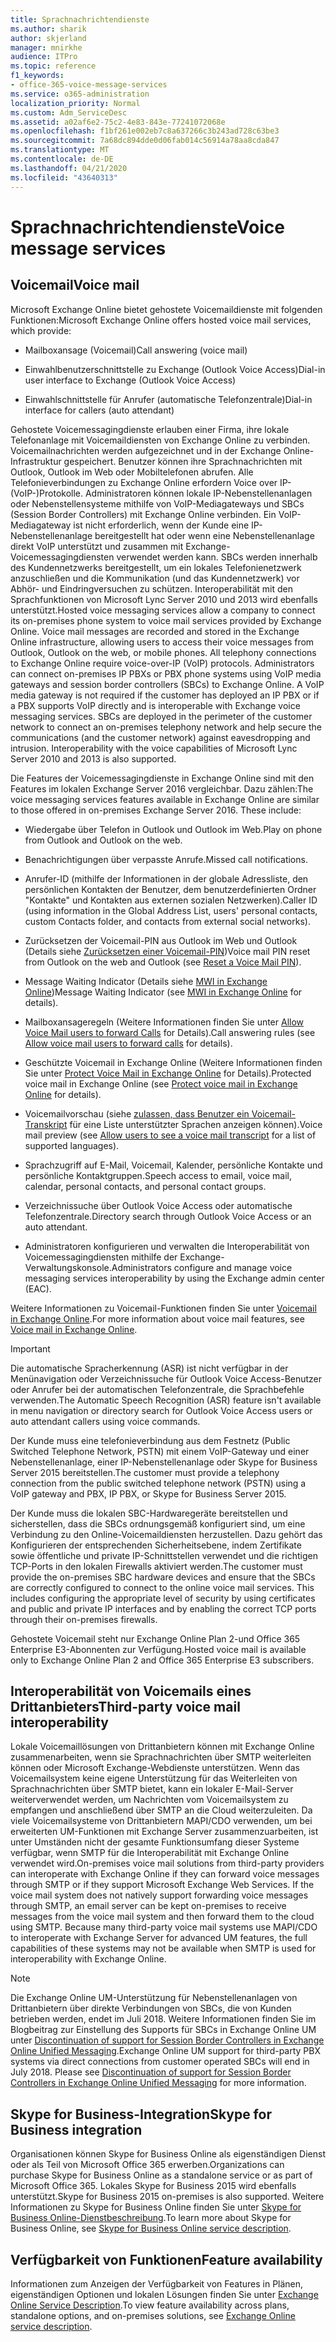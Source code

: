 ```yaml
---
title: Sprachnachrichtendienste
ms.author: sharik
author: skjerland
manager: mnirkhe
audience: ITPro
ms.topic: reference
f1_keywords:
- office-365-voice-message-services
ms.service: o365-administration
localization_priority: Normal
ms.custom: Adm_ServiceDesc
ms.assetid: a02af6e2-75c2-4e83-843e-77241072068e
ms.openlocfilehash: f1bf261e002eb7c8a637266c3b243ad728c63be3
ms.sourcegitcommit: 7a68dc894dde0d06fab014c56914a78aa8cda847
ms.translationtype: MT
ms.contentlocale: de-DE
ms.lasthandoff: 04/21/2020
ms.locfileid: "43640313"
---
```

# <a name="voice-message-services"></a><span data-ttu-id="581b5-102">Sprachnachrichtendienste</span><span class="sxs-lookup"><span data-stu-id="581b5-102">Voice message services</span></span>

## <a name="voice-mail"></a><span data-ttu-id="581b5-103">Voicemail</span><span class="sxs-lookup"><span data-stu-id="581b5-103">Voice mail</span></span>

<span data-ttu-id="581b5-104">Microsoft Exchange Online bietet gehostete Voicemaildienste mit folgenden Funktionen:</span><span class="sxs-lookup"><span data-stu-id="581b5-104">Microsoft Exchange Online offers hosted voice mail services, which provide:</span></span>
  
- <span data-ttu-id="581b5-105">Mailboxansage (Voicemail)</span><span class="sxs-lookup"><span data-stu-id="581b5-105">Call answering (voice mail)</span></span>
    
- <span data-ttu-id="581b5-106">Einwahlbenutzerschnittstelle zu Exchange (Outlook Voice Access)</span><span class="sxs-lookup"><span data-stu-id="581b5-106">Dial-in user interface to Exchange (Outlook Voice Access)</span></span>
    
- <span data-ttu-id="581b5-107">Einwahlschnittstelle für Anrufer (automatische Telefonzentrale)</span><span class="sxs-lookup"><span data-stu-id="581b5-107">Dial-in interface for callers (auto attendant)</span></span>
    
<span data-ttu-id="581b5-p101">Gehostete Voicemessagingdienste erlauben einer Firma, ihre lokale Telefonanlage mit Voicemaildiensten von Exchange Online zu verbinden. Voicemailnachrichten werden aufgezeichnet und in der Exchange Online-Infrastruktur gespeichert. Benutzer können ihre Sprachnachrichten mit Outlook, Outlook im Web oder Mobiltelefonen abrufen. Alle Telefonieverbindungen zu Exchange Online erfordern Voice over IP-(VoIP-)Protokolle. Administratoren können lokale IP-Nebenstellenanlagen oder Nebenstellensysteme mithilfe von VoIP-Mediagateways und SBCs (Session Border Controllers) mit Exchange Online verbinden. Ein VoIP-Mediagateway ist nicht erforderlich, wenn der Kunde eine IP-Nebenstellenanlage bereitgestellt hat oder wenn eine Nebenstellenanlage direkt VoIP unterstützt und zusammen mit Exchange-Voicemessagingdiensten verwendet werden kann. SBCs werden innerhalb des Kundennetzwerks bereitgestellt, um ein lokales Telefonienetzwerk anzuschließen und die Kommunikation (und das Kundennetzwerk) vor Abhör- und Eindringversuchen zu schützen. Interoperabilität mit den Sprachfunktionen von Microsoft Lync Server 2010 und 2013 wird ebenfalls unterstützt.</span><span class="sxs-lookup"><span data-stu-id="581b5-p101">Hosted voice messaging services allow a company to connect its on-premises phone system to voice mail services provided by Exchange Online. Voice mail messages are recorded and stored in the Exchange Online infrastructure, allowing users to access their voice messages from Outlook, Outlook on the web, or mobile phones. All telephony connections to Exchange Online require voice-over-IP (VoIP) protocols. Administrators can connect on-premises IP PBXs or PBX phone systems using VoIP media gateways and session border controllers (SBCs) to Exchange Online. A VoIP media gateway is not required if the customer has deployed an IP PBX or if a PBX supports VoIP directly and is interoperable with Exchange voice messaging services. SBCs are deployed in the perimeter of the customer network to connect an on-premises telephony network and help secure the communications (and the customer network) against eavesdropping and intrusion. Interoperability with the voice capabilities of Microsoft Lync Server 2010 and 2013 is also supported.</span></span>
  
<span data-ttu-id="581b5-p102">Die Features der Voicemessagingdienste in Exchange Online sind mit den Features im lokalen Exchange Server 2016 vergleichbar. Dazu zählen:</span><span class="sxs-lookup"><span data-stu-id="581b5-p102">The voice messaging services features available in Exchange Online are similar to those offered in on-premises Exchange Server 2016. These include:</span></span>
  
- <span data-ttu-id="581b5-117">Wiedergabe über Telefon in Outlook und Outlook im Web.</span><span class="sxs-lookup"><span data-stu-id="581b5-117">Play on phone from Outlook and Outlook on the web.</span></span>
    
- <span data-ttu-id="581b5-118">Benachrichtigungen über verpasste Anrufe.</span><span class="sxs-lookup"><span data-stu-id="581b5-118">Missed call notifications.</span></span>
    
- <span data-ttu-id="581b5-119">Anrufer-ID (mithilfe der Informationen in der globale Adressliste, den persönlichen Kontakten der Benutzer, dem benutzerdefinierten Ordner "Kontakte" und Kontakten aus externen sozialen Netzwerken).</span><span class="sxs-lookup"><span data-stu-id="581b5-119">Caller ID (using information in the Global Address List, users' personal contacts, custom Contacts folder, and contacts from external social networks).</span></span>
    
- <span data-ttu-id="581b5-120">Zurücksetzen der Voicemail-PIN aus Outlook im Web und Outlook (Details siehe [Zurücksetzen einer Voicemail-PIN](https://go.microsoft.com/fwlink/p/?LinkId=286328))</span><span class="sxs-lookup"><span data-stu-id="581b5-120">Voice mail PIN reset from Outlook on the web and Outlook (see [Reset a Voice Mail PIN](https://go.microsoft.com/fwlink/p/?LinkId=286328)).</span></span>
    
- <span data-ttu-id="581b5-121">Message Waiting Indicator (Details siehe [MWI in Exchange Online](https://go.microsoft.com/fwlink/p/?LinkId=271794))</span><span class="sxs-lookup"><span data-stu-id="581b5-121">Message Waiting Indicator (see [MWI in Exchange Online](https://go.microsoft.com/fwlink/p/?LinkId=271794) for details).</span></span> 
    
- <span data-ttu-id="581b5-122">Mailboxansageregeln (Weitere Informationen finden Sie unter [Allow Voice Mail users to forward Calls](https://go.microsoft.com/fwlink/p/?LinkId=271795) for Details).</span><span class="sxs-lookup"><span data-stu-id="581b5-122">Call answering rules (see [Allow voice mail users to forward calls](https://go.microsoft.com/fwlink/p/?LinkId=271795) for details).</span></span>
    
- <span data-ttu-id="581b5-123">Geschützte Voicemail in Exchange Online (Weitere Informationen finden Sie unter [Protect Voice Mail in Exchange Online](https://go.microsoft.com/fwlink/p/?LinkId=271796) for Details).</span><span class="sxs-lookup"><span data-stu-id="581b5-123">Protected voice mail in Exchange Online (see [Protect voice mail in Exchange Online](https://go.microsoft.com/fwlink/p/?LinkId=271796) for details).</span></span>
    
- <span data-ttu-id="581b5-124">Voicemailvorschau (siehe [zulassen, dass Benutzer ein Voicemail-Transkript](https://go.microsoft.com/fwlink/p/?LinkId=271797) für eine Liste unterstützter Sprachen anzeigen können).</span><span class="sxs-lookup"><span data-stu-id="581b5-124">Voice mail preview (see [Allow users to see a voice mail transcript](https://go.microsoft.com/fwlink/p/?LinkId=271797) for a list of supported languages).</span></span>
    
- <span data-ttu-id="581b5-125">Sprachzugriff auf E-Mail, Voicemail, Kalender, persönliche Kontakte und persönliche Kontaktgruppen.</span><span class="sxs-lookup"><span data-stu-id="581b5-125">Speech access to email, voice mail, calendar, personal contacts, and personal contact groups.</span></span>
    
- <span data-ttu-id="581b5-126">Verzeichnissuche über Outlook Voice Access oder automatische Telefonzentrale.</span><span class="sxs-lookup"><span data-stu-id="581b5-126">Directory search through Outlook Voice Access or an auto attendant.</span></span>
    
- <span data-ttu-id="581b5-127">Administratoren konfigurieren und verwalten die Interoperabilität von Voicemessagingdiensten mithilfe der Exchange-Verwaltungskonsole.</span><span class="sxs-lookup"><span data-stu-id="581b5-127">Administrators configure and manage voice messaging services interoperability by using the Exchange admin center (EAC).</span></span>
    
<span data-ttu-id="581b5-128">Weitere Informationen zu Voicemail-Funktionen finden Sie unter [Voicemail in Exchange Online](https://go.microsoft.com/fwlink/p/?LinkId=271798).</span><span class="sxs-lookup"><span data-stu-id="581b5-128">For more information about voice mail features, see [Voice mail in Exchange Online](https://go.microsoft.com/fwlink/p/?LinkId=271798).</span></span>
  
> [!IMPORTANT]
> <span data-ttu-id="581b5-129">Die automatische Spracherkennung (ASR) ist nicht verfügbar in der Menünavigation oder Verzeichnissuche für Outlook Voice Access-Benutzer oder Anrufer bei der automatischen Telefonzentrale, die Sprachbefehle verwenden.</span><span class="sxs-lookup"><span data-stu-id="581b5-129">The Automatic Speech Recognition (ASR) feature isn't available in menu navigation or directory search for Outlook Voice Access users or auto attendant callers using voice commands.</span></span> 
>
> <span data-ttu-id="581b5-130">Der Kunde muss eine telefonieverbindung aus dem Festnetz (Public Switched Telephone Network, PSTN) mit einem VoIP-Gateway und einer Nebenstellenanlage, einer IP-Nebenstellenanlage oder Skype for Business Server 2015 bereitstellen.</span><span class="sxs-lookup"><span data-stu-id="581b5-130">The customer must provide a telephony connection from the public switched telephone network (PSTN) using a VoIP gateway and PBX, IP PBX, or Skype for Business Server 2015.</span></span> 
>
> <span data-ttu-id="581b5-p103">Der Kunde muss die lokalen SBC-Hardwaregeräte bereitstellen und sicherstellen, dass die SBCs ordnungsgemäß konfiguriert sind, um eine Verbindung zu den Online-Voicemaildiensten herzustellen. Dazu gehört das Konfigurieren der entsprechenden Sicherheitsebene, indem Zertifikate sowie öffentliche und private IP-Schnittstellen verwendet und die richtigen TCP-Ports in den lokalen Firewalls aktiviert werden.</span><span class="sxs-lookup"><span data-stu-id="581b5-p103">The customer must provide the on-premises SBC hardware devices and ensure that the SBCs are correctly configured to connect to the online voice mail services. This includes configuring the appropriate level of security by using certificates and public and private IP interfaces and by enabling the correct TCP ports through their on-premises firewalls.</span></span> 
>
> <span data-ttu-id="581b5-133">Gehostete Voicemail steht nur Exchange Online Plan 2-und Office 365 Enterprise E3-Abonnenten zur Verfügung.</span><span class="sxs-lookup"><span data-stu-id="581b5-133">Hosted voice mail is available only to Exchange Online Plan 2 and Office 365 Enterprise E3 subscribers.</span></span> 
  
## <a name="third-party-voice-mail-interoperability"></a><span data-ttu-id="581b5-134">Interoperabilität von Voicemails eines Drittanbieters</span><span class="sxs-lookup"><span data-stu-id="581b5-134">Third-party voice mail interoperability</span></span>

<span data-ttu-id="581b5-p104">Lokale Voicemaillösungen von Drittanbietern können mit Exchange Online zusammenarbeiten, wenn sie Sprachnachrichten über SMTP weiterleiten können oder Microsoft Exchange-Webdienste unterstützen. Wenn das Voicemailsystem keine eigene Unterstützung für das Weiterleiten von Sprachnachrichten über SMTP bietet, kann ein lokaler E-Mail-Server weiterverwendet werden, um Nachrichten vom Voicemailsystem zu empfangen und anschließend über SMTP an die Cloud weiterzuleiten. Da viele Voicemailsysteme von Drittanbietern MAPI/CDO verwenden, um bei erweiterten UM-Funktionen mit Exchange Server zusammenzuarbeiten, ist unter Umständen nicht der gesamte Funktionsumfang dieser Systeme verfügbar, wenn SMTP für die Interoperabilität mit Exchange Online verwendet wird.</span><span class="sxs-lookup"><span data-stu-id="581b5-p104">On-premises voice mail solutions from third-party providers can interoperate with Exchange Online if they can forward voice messages through SMTP or if they support Microsoft Exchange Web Services. If the voice mail system does not natively support forwarding voice messages through SMTP, an email server can be kept on-premises to receive messages from the voice mail system and then forward them to the cloud using SMTP. Because many third-party voice mail systems use MAPI/CDO to interoperate with Exchange Server for advanced UM features, the full capabilities of these systems may not be available when SMTP is used for interoperability with Exchange Online.</span></span>
  
> [!NOTE]
> <span data-ttu-id="581b5-p105">Die Exchange Online UM-Unterstützung für Nebenstellenanlagen von Drittanbietern über direkte Verbindungen von SBCs, die von Kunden betrieben werden, endet im Juli 2018. Weitere Informationen finden Sie im Blogbeitrag zur Einstellung des Supports für SBCs in Exchange Online UM unter [Discontinuation of support for Session Border Controllers in Exchange Online Unified Messaging](https://techcommunity.microsoft.com/t5/Exchange-Team-Blog/Discontinuation-of-support-for-Session-Border-Controllers-in/ba-p/607117).</span><span class="sxs-lookup"><span data-stu-id="581b5-p105">Exchange Online UM support for third-party PBX systems via direct connections from customer operated SBCs will end in July 2018. Please see [Discontinuation of support for Session Border Controllers in Exchange Online Unified Messaging](https://techcommunity.microsoft.com/t5/Exchange-Team-Blog/Discontinuation-of-support-for-Session-Border-Controllers-in/ba-p/607117) for more information.</span></span> 
  
## <a name="skype-for-business-integration"></a><span data-ttu-id="581b5-140">Skype for Business-Integration</span><span class="sxs-lookup"><span data-stu-id="581b5-140">Skype for Business integration</span></span>

<span data-ttu-id="581b5-141">Organisationen können Skype for Business Online als eigenständigen Dienst oder als Teil von Microsoft Office 365 erwerben.</span><span class="sxs-lookup"><span data-stu-id="581b5-141">Organizations can purchase Skype for Business Online as a standalone service or as part of Microsoft Office 365.</span></span> <span data-ttu-id="581b5-142">Lokales Skype for Business 2015 wird ebenfalls unterstützt.</span><span class="sxs-lookup"><span data-stu-id="581b5-142">Skype for Business 2015 on-premises is also supported.</span></span> <span data-ttu-id="581b5-143">Weitere Informationen zu Skype for Business Online finden Sie unter [Skype for Business Online-Dienstbeschreibung](../skype-for-business-online-service-description/skype-for-business-online-service-description.md).</span><span class="sxs-lookup"><span data-stu-id="581b5-143">To learn more about Skype for Business Online, see [Skype for Business Online service description](../skype-for-business-online-service-description/skype-for-business-online-service-description.md).</span></span>
  
## <a name="feature-availability"></a><span data-ttu-id="581b5-144">Verfügbarkeit von Funktionen</span><span class="sxs-lookup"><span data-stu-id="581b5-144">Feature availability</span></span>

<span data-ttu-id="581b5-145">Informationen zum Anzeigen der Verfügbarkeit von Features in Plänen, eigenständigen Optionen und lokalen Lösungen finden Sie unter [Exchange Online Service Description](exchange-online-service-description.md).</span><span class="sxs-lookup"><span data-stu-id="581b5-145">To view feature availability across plans, standalone options, and on-premises solutions, see [Exchange Online service description](exchange-online-service-description.md).</span></span>
  

